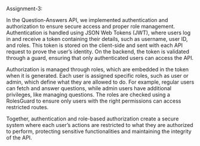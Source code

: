 Assignment-3:

In the Question-Answers API, we implemented authentication and authorization to ensure secure access and proper role management. Authentication is handled using JSON Web Tokens (JWT), where users log in and receive a token containing their details, such as username, user ID, and roles. This token is stored on the client-side and sent with each API request to prove the user’s identity.
On the backend, the token is validated through a guard, ensuring that only authenticated users can access the API. 
 
 Authorization is managed through roles, which are embedded in the token when it is generated. Each user is assigned specific roles, such as user or admin, which define what they are allowed to do. 
 For example, regular users can fetch and answer questions, while admin users have additional privileges, like managing questions. The roles are checked using a RolesGuard to ensure only users with the right permissions can access restricted routes. 
 
 Together, authentication and role-based authorization create a secure system where each user’s actions are restricted to what they are authorized to perform, protecting sensitive functionalities and maintaining the integrity of the API.